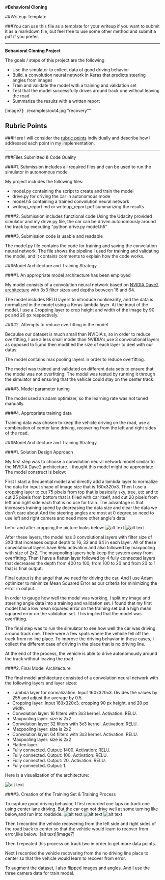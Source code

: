 #**Behavioral Cloning** 

##Writeup Template

###You can use this file as a template for your writeup if you want to submit it as a markdown file, but feel free to use some other method and submit a pdf if you prefer.

---

**Behavioral Cloning Project**

The goals / steps of this project are the following:

* Use the simulator to collect data of good driving behavior
* Build, a convolution neural network in Keras that predicts steering angles from images
* Train and validate the model with a training and validation set
* Test that the model successfully drives around track one without leaving the road
* Summarize the results with a written report


[//]: # (Image References)

[image1]: ./examples/Nvidia-Dave2.png "Model Visualization"
[image2]: ./examples/big.jpg "before cropping"
[image3]: ./examples/small.jpg "after cropping"
[image4]: ./examples/out1.jpg "wrong1"
[image5]: ./examples/out2.jpg "wrong2"
[image6]: ./examples/out3.jpg "wrong3"
[image7]: ./examples/out4.jpg "recovery""



## Rubric Points
###Here I will consider the [rubric points](https://review.udacity.com/#!/rubrics/432/view) individually and describe how I addressed each point in my implementation.  

---
###Files Submitted & Code Quality

####1. Submission includes all required files and can be used to run the simulator in autonomous mode

My project includes the following files:

* model.py containing the script to create and train the model
* drive.py for driving the car in autonomous mode
* model.h5 containing a trained convolution neural network 
* writeup_report.md or writeup_report.pdf summarizing the results

####2. Submission includes functional code
Using the Udacity provided simulator and my drive.py file, the car can be driven autonomously around the track by executing "python drive.py model.h5"

####3. Submission code is usable and readable

The model.py file contains the code for training and saving the convolution neural network. The file shows the pipeline I used for training and validating the model, and it contains comments to explain how the code works.

###Model Architecture and Training Strategy

####1. An appropriate model architecture has been employed

My model consists of a convolution neural network based on [NVIDIA Dave2 architecture](https://images.nvidia.com/content/tegra/automotive/images/2016/solutions/pdf/end-to-end-dl-using-px.pdf) with 3x3 filter sizes and depths between 16 and 64. 

The model includes RELU layers to introduce nonlinearity, and the data is normalized in the model using a Keras lambda layer. At the input of the model, I use a Cropping layer to crop height and width of the image by 90 px and 20 px respectively.

####2. Attempts to reduce overfitting in the model

Becaulse our dataset is much small than NVIDIA's, so in order to reduce overfitting, I use a less small model than NVIDIA's,use 3 convolutional layers as opposed to 5,and then modified the size of each layer to deel with our datas.

The model contains max pooling layers in order to reduce overfitting. 

The model was trained and validated on different data sets to ensure that the model was not overfitting. The model was tested by running it through the simulator and ensuring that the vehicle could stay on the center track.

####3. Model parameter tuning

The model used an adam optimizer, so the learning rate was not tuned manually.

####4. Appropriate training data

Training data was chosen to keep the vehicle driving on the road, use a combination of center lane driving, recovering from the left and right sides of the road.

###Model Architecture and Training Strategy

####1. Solution Design Approach

My first step was to choose a convolution neural network model similar to the NVIDIA Dave2 architecture. I thought this model might be appropriate. The model construct is below:

First I start a Sequential model and directly add a lambda layer to normalize the data for input shape of image size that is 160x320x3.
Then I use a cropping layer to cut 75 pixels from top that is basically sky, tree, etc and to cut 25 pixels from bottom that is filled with car itself, and cut 20 pixels from left and right side each that is no use for train. The advantage is that increases training speed by decreasing the data size and clear the data we don't care about.And the steering angles are most at 0 degree,so need to use left and right camera and need more other angle's data.'

befor and after cropping,the picture looks below:
![alt text][image2] ![alt text][image3]

After these layers, the model has 3 convolutional layers with filter size of 3X3 that increases output depth to 16, 32 and 64 in each layer. All of these convolutional layers have Relu activation and also followed by maxpooling with size of 2x2. The maxpooling layers help keep the system away from overfitting. Then I have a flatten layer followed by 4 fully connected layers that decreases the depth from 400 to 100, from 100 to 20 and from 20 to 1 that is final output.

Final output is the angel that we need for driving the car. And I use Adam optimizer to minimize Mean Squared Error as our criteria for minimizing the error in output.

In order to gauge how well the model was working, I split my image and steering angle data into a training and validation set. I found that my first model had a low mean squared error on the training set but a high mean squared error on the validation set. This implied that the model was overfitting. 

The final step was to run the simulator to see how well the car was driving around track one. There were a few spots where the vehicle fell off the track from no line place. To improve the driving behavior in these cases, I collect the different case of driving in the place that is no driving line.

At the end of the process, the vehicle is able to drive autonomously around the track without leaving the road.

####2. Final Model Architecture

The final model architecture consisted of a convolution neural network with the following layers and layer sizes:

* Lambda layer for normalization. Input 160x320x3. Divides the values by 255 and adjust the average by 0.5.
* Cropping layer: Input 160x320x3, cropping 90 px height, and 20 px width.
* Convolution layer: 16 filters with 3x3 kernel. Activation: RELU.
* Maxpooling layer: size is 2x2
* Convolution layer: 32 filters with 3x3 kernel. Activation: RELU.
* Maxpooling layer: size is 2x2
* Convolution layer: 64 filters with 3x3 kernel. Activation: RELU.
* Maxpooling layer: size is 2x2
* Flatten layer.
* Fully connected. Output: 1400. Activation: RELU.
* Fully connected. Output: 100. Activation: RELU.
* Fully connected. Output: 20. Activation: RELU.
* Fully connected. Output: 1.


Here is a visualization of the architecture:

![alt text][image1]

####3. Creation of the Training Set & Training Process

To capture good driving behavior, I first recorded one laps on track one using center lane driving. But the car can not drive well at some turning like below,and run into roadside.
![alt text][image4]  ![alt text][image5]  ![alt text][image6]


Then I recorded the vehicle recovering from the left side and right sides of the road back to center so that the vehicle would learn to recover from error,like below.
![alt text][image7]


Then I repeated this process on track two in order to get more data points.

Next I recorded the vehicle recovering from the no driving line place to center so that the vehicle would learn to recover from error.

To augment the dataset, I also flipped images and angles. And I use the three camera data for train model.
